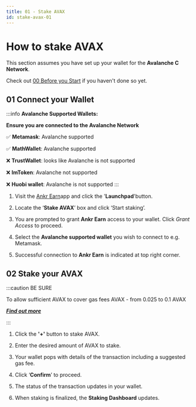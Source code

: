 ```yaml
---
title: 01 - Stake AVAX
id: stake-avax-01
---
```


# How to stake AVAX

This section assumes you have set up your wallet for the **Avalanche C Network**.

Check out [00 Before you Start](stake-avax-00.md) if you haven't done so yet.

## 01 Connect your Wallet

:::info **Avalanche Supported Wallets:**

**Ensure you are connected to the Avalanche Network**

:white_check_mark: **Metamask**: Avalanche supported

:white_check_mark: **MathWallet**: Avalanche supported

:x: **TrustWallet**: looks like Avalanche is not supported

:x: **ImToken**: Avalanche not supported

:x: **Huobi wallet**: Avalanche is not supported
:::

1. Visit the [Ankr Earn](https://stakefi.ankr.com)app and click the '**Launchpad**'button.

2. Locate the ‘**Stake AVAX**’ box and click ‘Start staking’.

3. You are prompted to grant **Ankr Earn** access to your wallet. Click *Grant Access* to proceed.

4. Select the **Avalanche supported wallet** you wish to connect to e.g. Metamask.

5. Successful connection to **Ankr Earn** is indicated at top right corner.


## 02 Stake your AVAX

:::caution BE SURE

To allow sufficient AVAX to cover gas fees AVAX - from 0.025 to 0.1 AVAX 

[_**Find out more**_](https://docs.avax.network/learn/platform-overview/transaction-fees)

:::

1. Click the **'+'** button to stake AVAX.

2. Enter the desired amount of AVAX to stake.

3. Your wallet pops with details of the transaction including a suggested gas fee.

4. Click ‘**Confirm**’ to proceed.

5. The status of the transaction updates in your wallet.

6. When staking is finalized, the **Staking Dashboard** updates.


